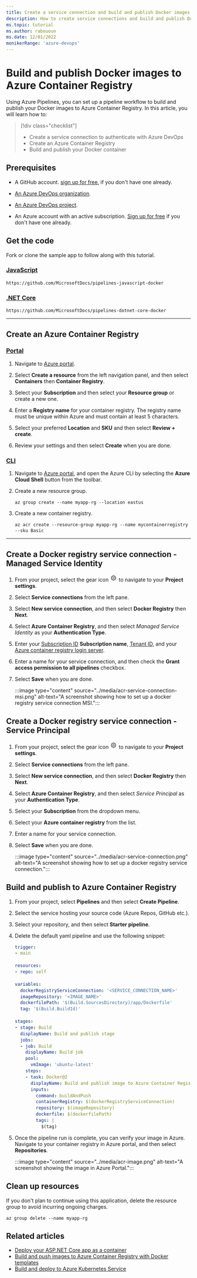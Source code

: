 ```yaml
---
title: Create a service connection and build and publish Docker images to Azure Container Registry
description: How to create service connections and build and publish Docker images with Azure Pipelines
ms.topic: tutorial
ms.author: rabououn
ms.date: 12/01/2022
monikerRange: 'azure-devops'
---
```


# Build and publish Docker images to Azure Container Registry

Using Azure Pipelines, you can set up a pipeline workflow to build and publish your Docker images to Azure Container Registry. In this article, you will learn how to:

> [!div class="checklist"]
>
> - Create a service connection to authenticate with Azure DevOps
> - Create an Azure Container Registry  
> - Build and publish your Docker container

## Prerequisites

- A GitHub account. [sign up for free](https://github.com), if you don't have one already.

- [An Azure DevOps organization](../../../organizations/accounts/create-organization.md).

- [An Azure DevOps project](../../..//organizations/projects/create-project.md).

- An Azure account with an active subscription. [Sign up for free](https://azure.microsoft.com/free/) if you don't have one already.

## Get the code

Fork or clone the sample app to follow along with this tutorial.

### [JavaScript](#tab/javascript)

```
https://github.com/MicrosoftDocs/pipelines-javascript-docker
```

### [.NET Core](#tab/dotnet-core)

```
https://github.com/MicrosoftDocs/pipelines-dotnet-core-docker
```

* * *

## Create an Azure Container Registry

### [Portal](#tab/portal)

1. Navigate to [Azure portal](https://portal.azure.com/).

1. Select **Create a resource** from the left navigation panel, and then select **Containers** then **Container Registry**.

1. Select your **Subscription** and then select your **Resource group** or create a new one.

1. Enter a **Registry name** for your container registry. The registry name must be unique within Azure and must contain at least 5 characters.

1. Select your preferred **Location** and **SKU** and then select **Review + create**.

1. Review your settings and then select **Create** when you are done.

### [CLI](#tab/cli)

1. Navigate to [Azure portal](https://portal.azure.com/), and open the Azure CLI by selecting the **Azure Cloud Shell** button from the toolbar.

1. Create a new resource group.

    ```azurecli-interactive
    az group create --name myapp-rg --location eastus
    ```
1. Create a new container registry.

    ```azurecli-interactive
    az acr create --resource-group myapp-rg --name mycontainerregistry --sku Basic
    ```

* * *

## Create a Docker registry service connection - Managed Service Identity

1. From your project, select the gear icon ![gear icon](../../../media/icons/gear-icon.png) to navigate to your **Project settings**.

1. Select **Service connections** from the left pane.

1. Select **New service connection**, and then select **Docker Registry** then **Next**.

1. Select **Azure Container Registry**, and then select *Managed Service Identity* as your **Authentication Type**.

1. Enter your [Subscription ID](/azure/azure-portal/get-subscription-tenant-id#find-your-azure-subscription) **Subscription name**, [Tenant ID](/azure/azure-portal/get-subscription-tenant-id#find-your-azure-ad-tenant), and your [Azure container registry login server](/azure/container-registry/container-registry-get-started-portal?tabs=azure-cli#create-a-container-registry).

1. Enter a name for your service connection, and then check the **Grant access permission to all pipelines** checkbox.

1. Select **Save** when you are done.

    :::image type="content" source="../media/acr-service-connection-msi.png" alt-text="A screenshot showing how to set up a docker registry service connection MSI.":::

## Create a Docker registry service connection - Service Principal

1. From your project, select the gear icon ![gear icon](../../../media/icons/gear-icon.png) to navigate to your **Project settings**.

1. Select **Service connections** from the left pane.

1. Select **New service connection**, and then select **Docker Registry** then **Next**.

1. Select **Azure Container Registry**, and then select *Service Principal* as your **Authentication Type**.

1. Select your **Subscription** from the dropdown menu.

1. Select your **Azure container registry** from the list.

1. Enter a name for your service connection.

1. Select **Save** when you are done.

    :::image type="content" source="../media/acr-service-connection.png" alt-text="A screenshot showing how to set up a docker registry service connection.":::

## Build and publish to Azure Container Registry

1. From your project, select **Pipelines** and then select **Create Pipeline**.

1. Select the service hosting your source code (Azure Repos, GitHub etc.).

1. Select your repository, and then select **Starter pipeline**.

1. Delete the default yaml pipeline and use the following snippet:

    ```yml
    trigger:
    - main
    
    resources:
    - repo: self
    
    variables:
      dockerRegistryServiceConnection: '<SERVICE_CONNECTION_NAME>'
      imageRepository: '<IMAGE_NAME>'
      dockerfilePath: '$(Build.SourcesDirectory)/app/Dockerfile'
      tag: '$(Build.BuildId)'
    
    stages:
    - stage: Build
      displayName: Build and publish stage
      jobs:
      - job: Build
        displayName: Build job
        pool:
          vmImage: 'ubuntu-latest'
        steps:
        - task: Docker@2
          displayName: Build and publish image to Azure Container Registry
          inputs:
            command: buildAndPush
            containerRegistry: $(dockerRegistryServiceConnection)
            repository: $(imageRepository)
            dockerfile: $(dockerfilePath)
            tags: |
              $(tag)
    ```

1. Once the pipeline run is complete, you can verify your image in Azure. Navigate to your container registry in Azure portal, and then select **Repositories**.

    :::image type="content" source="../media/acr-image.png" alt-text="A screenshot showing the image in Azure Portal.":::

## Clean up resources

If you don't plan to continue using this application, delete the resource group to avoid incurring ongoing charges.

```azurecli-interactive
az group delete --name myapp-rg
```

## Related articles

- [Deploy your ASP.NET Core app as a container](../../apps/cd/azure/aspnet-core-to-acr.md)
- [Build and push images to Azure Container Registry with Docker templates](./acr-template.md)
- [Build and deploy to Azure Kubernetes Service](/azure/aks/devops-pipeline)
